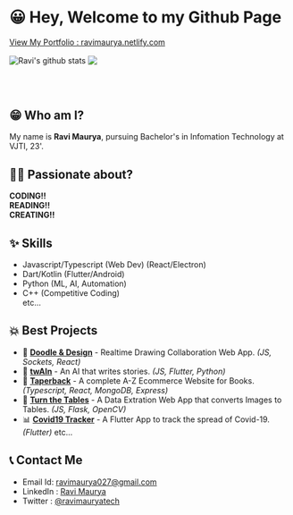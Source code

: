 # 😀 Hey, Welcome to my Github Page

[View My Portfolio : ravimaurya.netlify.com](https://ravimaurya.netlify.com)

<img align="center" src="https://github-readme-stats.anuraghazra1.vercel.app/api?username=RaviMauryaHootowl&show_icons=true&include_all_commits=true&theme=ayu-mirage" alt="Ravi's github stats" />
<img align="center" src="https://github-readme-stats.anuraghazra1.vercel.app/api/top-langs/?username=RaviMauryaHootowl&layout=compact&theme=ayu-mirage" />

<br><br>

## 😁 Who am I?
My name is **Ravi Maurya**, pursuing Bachelor's in Infomation Technology at VJTI, 23'.

## 👨‍💻 Passionate about?
**CODING!!**<br>**READING!!**<br>**CREATING!!**

## ✨ Skills
* Javascript/Typescript (Web Dev) (React/Electron)
* Dart/Kotlin (Flutter/Android)
* Python (ML, AI, Automation)
* C++ (Competitive Coding) <br>
etc...

## 💥 Best Projects
* 🎨 [**Doodle & Design**](https://github.com/RaviMauryaHootowl/Doodle-Design) -  Realtime Drawing Collaboration Web App. *(JS, Sockets, React)*
* 🤖 [**twAIn**](https://github.com/RaviMauryaHootowl/twAIn) - An AI that writes stories. *(JS, Flutter, Python)*
* 📑 [**Taperback**](https://github.com/RaviMauryaHootowl/taperback) - A complete A-Z Ecommerce Website for Books. *(Typescript, React, MongoDB, Express)*
* 📑 [**Turn the Tables**](https://github.com/RaviMauryaHootowl/Turn-The-Tables) - A Data Extration Web App that converts Images to Tables. *(JS, Flask, OpenCV)*
* 📊 [**Covid19 Tracker**](https://github.com/RaviMauryaHootowl/Covid-19-Flutter) - A Flutter App to track the spread of Covid-19. *(Flutter)*
etc...

## 📞 Contact Me
* Email Id: ravimaurya027@gmail.com
* LinkedIn : [Ravi Maurya](https://www.linkedin.com/in/ravi-maurya-575ab3122)
* Twitter : [@ravimauryatech](https://twitter.com/ravimauryatech)

